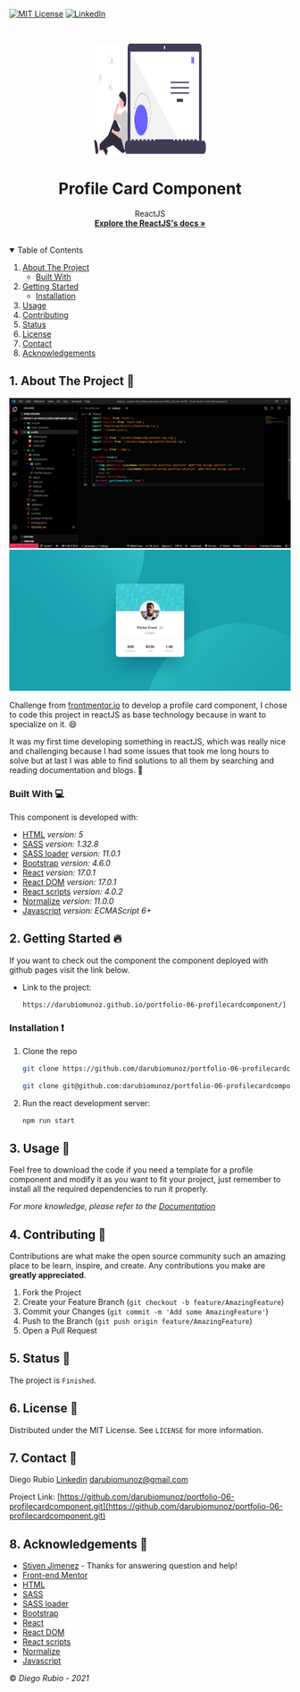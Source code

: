 <!-- PROJECT SHIELDS -->
<!--
*** I'm using markdown "reference style" links for readability.
*** Reference links are enclosed in brackets [ ] instead of parentheses ( ).
*** See the bottom of this document for the declaration of the reference variables
*** for contributors-url, forks-url, etc. This is an optional, concise syntax you may use.
*** https://www.markdownguide.org/basic-syntax/#reference-style-links
-->

[![MIT License][license-shield]][license-url]
[![LinkedIn][linkedin-shield]][linkedin-url]

<!-- PROJECT LOGO -->
<br />
<p align="center">
  <a href="https://github.com/darubiomunoz/portfolio-06-profilecardcomponent">
    <img src="./src/assets/readme-logo.svg" alt="Logo" width="200" height="200">
  </a>
  <h1 align="center">Profile Card Component</h1>
  <p align="center">
    ReactJS
    <br />
    <a href="https://reactjs.org/docs/getting-started.html"><strong>Explore the ReactJS's docs »</strong></a>
    <br />
    <br />
  </p>
</p>

<!-- TABLE OF CONTENTS -->
<details open="open">
  <summary>Table of Contents</summary>
  <ol>
    <li>
      <a href="#about-the-project">About The Project</a>
      <ul>
        <li><a href="#built-with">Built With</a></li>
      </ul>
    </li>
    <li>
      <a href="#getting-started">Getting Started</a>
      <ul>
        <li><a href="#installation">Installation</a></li>
      </ul>
    </li>
    <li><a href="#usage">Usage</a></li>
    <li><a href="#contributing">Contributing</a></li>
    <li><a href="#">Status</a></li>
    <li><a href="#license">License</a></li>
    <li><a href="#contact">Contact</a></li>
    <li><a href="#acknowledgements">Acknowledgements</a></li>
  </ol>
</details>

<!-- ABOUT THE PROJECT -->
## 1. About The Project :round_pushpin:

![Product Name Screen Shot][product-screenshot]
![Product Name Screen Shot][product-screenshot-frontend]

Challenge from [frontmentor.io](https://www.frontendmentor.io/challenges) to develop a profile card component, I chose to code this project in reactJS as base technology because in want to specialize on it. :smile:

It was my first time developing something in reactJS, which was really nice and challenging because I had some issues that took me long hours to solve but at last I was able to find solutions to all them by searching and reading documentation and blogs. :stars:

### Built With :computer:

This component is developed with:

* [HTML](https://developer.mozilla.org/en-US/docs/Web/Guide/HTML/HTML5) _version: 5_
* [SASS](https://sass-lang.com/guide) _version: 1.32.8_
* [SASS loader](https://www.npmjs.com/package/sass-loader) _version: 11.0.1_
* [Bootstrap](https://getbootstrap.com/) _version: 4.6.0_
* [React](https://reactjs.org/) _version: 17.0.1_
* [React DOM](https://reactjs.org/docs/react-dom.html) _version: 17.0.1_
* [React scripts](https://create-react-app.dev/docs/available-scripts/) _version: 4.0.2_
* [Normalize](https://necolas.github.io/normalize.css/) _version: 11.0.0_
* [Javascript](https://developer.mozilla.org/en-US/docs/Web/javascript) _version: ECMAScript 6+_

<!-- GETTING STARTED -->
## 2. Getting Started :fire:

If you want to check out the component the component deployed with github pages visit the link below.

* Link to the project:
  ```sh
  https://darubiomunoz.github.io/portfolio-06-profilecardcomponent/]
  ```

### Installation  :exclamation:

1. Clone the repo
   ```sh
   git clone https://github.com/darubiomunoz/portfolio-06-profilecardcomponent.git
   ```
   ```sh
   git clone git@github.com:darubiomunoz/portfolio-06-profilecardcomponent.git
   ```

2. Run the react development server:
    ```sh
    npm run start
    ```
<!-- USAGE EXAMPLES -->
## 3. Usage :star2:

Feel free to download the code if you need a template for a profile component and modify it as you want to fit your project, just remember to install all the required dependencies to run it properly.

_For more knowledge, please refer to the [Documentation](https://reactjs.org/)_

<!-- CONTRIBUTING -->
## 4. Contributing :tada:

Contributions are what make the open source community such an amazing place to be learn, inspire, and create. Any contributions you make are **greatly appreciated**.

1. Fork the Project
2. Create your Feature Branch (`git checkout -b feature/AmazingFeature`)
3. Commit your Changes (`git commit -m 'Add some AmazingFeature'`)
4. Push to the Branch (`git push origin feature/AmazingFeature`)
5. Open a Pull Request

<!-- Status -->
## 5. Status :memo:

The project is `Finished`.

<!-- LICENSE -->
## 6. License :memo:

Distributed under the MIT License. See `LICENSE` for more information.

<!-- CONTACT -->
## 7. Contact :e-mail:

Diego Rubio
[Linkedin](https://www.linkedin.com/in/darmdev/)
darubiomunoz@gmail.com

Project Link: [https://github.com/darubiomunoz/portfolio-06-profilecardcomponent.git](https://github.com/darubiomunoz/portfolio-06-profilecardcomponent.git)

<!-- ACKNOWLEDGEMENTS -->
## 8. Acknowledgements :clap:

* [Stiven Jimenez](https://github.com/stivenjimenez) - Thanks for answering question and help!
* [Front-end Mentor](https://www.frontendmentor.io/challenges)
* [HTML](https://developer.mozilla.org/en-US/docs/Web/Guide/HTML/HTML5)
* [SASS](https://sass-lang.com/guide)
* [SASS loader](https://www.npmjs.com/package/sass-loader)
* [Bootstrap](https://getbootstrap.com/)
* [React](https://reactjs.org/)
* [React DOM](https://reactjs.org/docs/react-dom.html)
* [React scripts](https://create-react-app.dev/docs/available-scripts/)
* [Normalize](https://necolas.github.io/normalize.css/)
* [Javascript](https://developer.mozilla.org/en-US/docs/Web/javascript)

:copyright: _Diego Rubio - 2021_

<!-- MARKDOWN LINKS & IMAGES -->
<!-- https://www.markdownguide.org/basic-syntax/#reference-style-links -->

[license-shield]: https://img.shields.io/github/license/othneildrew/Best-README-Template.svg?style=for-the-badge
[license-url]: https://github.com/darubiomunoz/portfolio-06-profilecardcomponent/blob/master/LICENSE
[linkedin-shield]: https://img.shields.io/badge/-LinkedIn-black.svg?style=for-the-badge&logo=linkedin&colorB=555
[linkedin-url]: https://www.linkedin.com/in/darmdev/
[product-screenshot]: ./src/assets/screenshot.png/
[product-screenshot-frontend]: ./src/assets/design/desktop-design.jpg